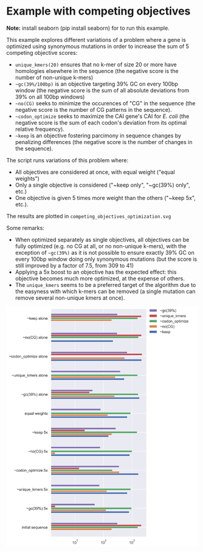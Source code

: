 # Example with competing objectives


**Note:** install seaborn (pip install seaborn) for to run this example.


This example explores different variations of a problem where a gene is optimized using synonymous mutations in order to increase the sum of 5 competing objective scores:

- ``unique_kmers(20)`` ensures that no k-mer of size 20 or more have homologies elsewhere in the sequence (the negative score is the number of non-unique k-mers)
- ``~gc(39%/100bp)`` is an objective targeting 39% GC on every 100bp window (the negative score is the sum of all absolute deviations from 39% on all 100bp windows)
- ``~no(CG)`` seeks to minimize the occurences of "CG" in the sequence (the negative score is the number of CG patterns in the sequence).
- ``~codon_optimize`` seeks to maximize the CAI gene's CAI for *E. coli* (the negative score is the sum of each codon's deviation from its optimal relative frequency).
- ``~keep`` is an objective fostering parcimony in sequence changes by penalizing differences (the negative score is the number of changes in the sequence).

The script runs variations of this problem where:
- All objectives are considered at once, with equal weight ("equal weights")
- Only a single objective is considered ("~keep only", "~gc(39%) only", etc.)
- One objective is given 5 times more weight than the others ("~keep 5x", etc.).

The results are plotted in ``competing_objectives_optimization.svg``

Some remarks:

- When optimized separately as single objectives, all objectives can be fully optimized (e.g. no CG at all, or no non-unique k-mers), with the exception of ``~gc(39%)`` as it is not possible to ensure exactly 39% GC on every 100bp window doing only synonymous mutations (but the score is still improved by a factor of 7.5, from 309 to 41)
- Applying a 5x boost to an objective has the expected effect: this objective becomes much more optimized, at the expense of others.
- The ``unique_kmers`` seems to be a preferred target of the algorithm due to the easyness with which k-mers can be removed (a single mutation can remove several non-unique kmers at once).

![](competing_objectives_optimization.svg)